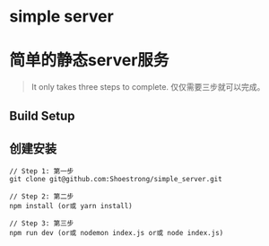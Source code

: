 # simple server
# 简单的静态server服务

> It only takes three steps to complete. 仅仅需要三步就可以完成。

## Build Setup
## 创建安装

```
// Step 1: 第一步
git clone git@github.com:Shoestrong/simple_server.git

// Step 2: 第二步
npm install (or或 yarn install)

// Step 3: 第三步
npm run dev (or或 nodemon index.js or或 node index.js)

```

